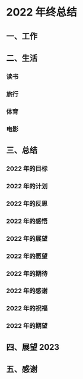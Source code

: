 # 2022 年终总结

## 一、工作

## 二、生活

### 读书

### 旅行

### 体育

### 电影

## 三、总结

### 2022 年的目标

### 2022 年的计划

### 2022 年的反思

### 2022 年的感悟

### 2022 年的展望

### 2022 年的愿望

### 2022 年的期待

### 2022 年的感谢

### 2022 年的祝福

### 2022 年的期望

## 四、展望 2023

## 五、感谢
